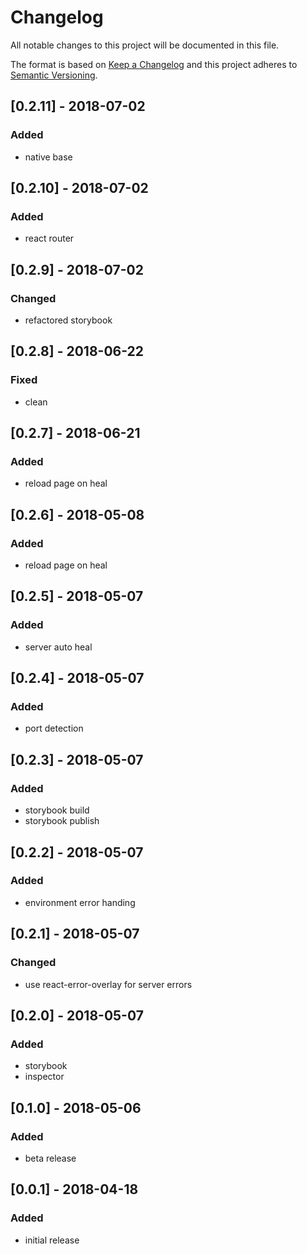 # Changelog

All notable changes to this project will be documented in this file.

The format is based on [Keep a Changelog](http://keepachangelog.com/en/1.0.0/)
and this project adheres to [Semantic Versioning](http://semver.org/spec/v2.0.0.html).

## [0.2.11] - 2018-07-02
### Added
* native base

## [0.2.10] - 2018-07-02
### Added
* react router

## [0.2.9] - 2018-07-02
### Changed
* refactored storybook

## [0.2.8] - 2018-06-22
### Fixed
* clean

## [0.2.7] - 2018-06-21
### Added
* reload page on heal

## [0.2.6] - 2018-05-08
### Added
* reload page on heal

## [0.2.5] - 2018-05-07
### Added
* server auto heal

## [0.2.4] - 2018-05-07
### Added
* port detection

## [0.2.3] - 2018-05-07
### Added
* storybook build
* storybook publish

## [0.2.2] - 2018-05-07
### Added
* environment error handing

## [0.2.1] - 2018-05-07
### Changed
* use react-error-overlay for server errors

## [0.2.0] - 2018-05-07
### Added
* storybook
* inspector

## [0.1.0] - 2018-05-06
### Added
* beta release

## [0.0.1] - 2018-04-18
### Added
* initial release
